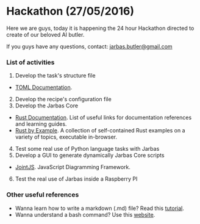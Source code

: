 # Hackathon (27/05/2016)

Here we are guys, today it is happening the 24 hour Hackathon directed to create of our beloved AI butler.

If you guys have any questions, contact: jarbas.butler@gmail.com

### List of activities

1. Develop the task's structure file
  - [TOML Documentation](https://github.com/toml-lang/toml).
2. Develop the recipe's configuration file
3. Develop the Jarbas Core
  - [Rust Documentation](https://www.rust-lang.org/documentation.html).
  List of useful links for documentation references and learning guides.
  - [Rust by Example](http://rustbyexample.com/).
  A collection of self-contained Rust examples on a variety of topics, executable in-browser.
4. Test some real use of Python language tasks with Jarbas
5. Develop a GUI to generate dynamically Jarbas Core scripts
  - [JointJS](http://www.jointjs.com). JavaScript Diagramming Framework.
6. Test the real use of Jarbas inside a Raspberry PI

### Other useful references

- Wanna learn how to write a markdown (.md) file? Read this [tutorial](https://guides.github.com/features/mastering-markdown/).
- Wanna understand a bash command? Use this [website](http://explainshell.com).

